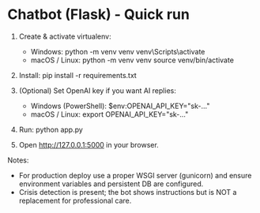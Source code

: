 # Chatbot (Flask) - Quick run

1. Create & activate virtualenv:
   - Windows:
     python -m venv venv
     venv\Scripts\activate
   - macOS / Linux:
     python -m venv venv
     source venv/bin/activate

2. Install:
   pip install -r requirements.txt

3. (Optional) Set OpenAI key if you want AI replies:
   - Windows (PowerShell):
     $env:OPENAI_API_KEY="sk-..."
   - macOS / Linux:
     export OPENAI_API_KEY="sk-..."

4. Run:
   python app.py

5. Open http://127.0.0.1:5000 in your browser.

Notes:
- For production deploy use a proper WSGI server (gunicorn) and ensure environment variables and persistent DB are configured.
- Crisis detection is present; the bot shows instructions but is NOT a replacement for professional care.
